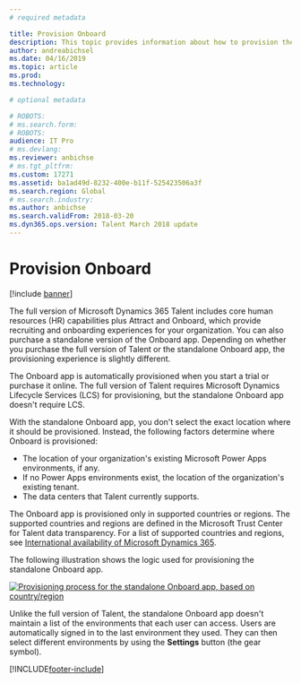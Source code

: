 ```yaml
---
# required metadata

title: Provision Onboard
description: This topic provides information about how to provision the standalone Dynamics 365 Talent - Onboard app.
author: andreabichsel
ms.date: 04/16/2019
ms.topic: article
ms.prod: 
ms.technology: 

# optional metadata

# ROBOTS: 
# ms.search.form: 
# ROBOTS: 
audience: IT Pro 
# ms.devlang: 
ms.reviewer: anbichse
# ms.tgt_pltfrm: 
ms.custom: 17271
ms.assetid: ba1ad49d-8232-400e-b11f-525423506a3f
ms.search.region: Global
# ms.search.industry: 
ms.author: anbichse
ms.search.validFrom: 2018-03-20
ms.dyn365.ops.version: Talent March 2018 update
---
```


#  Provision Onboard

[!include [banner](includes/banner.md)]

The full version of Microsoft Dynamics 365 Talent includes core human resources (HR) capabilities plus Attract and Onboard, which provide recruiting and onboarding experiences for your organization. You can also purchase a standalone version of the Onboard app. Depending on whether you purchase the full version of Talent or the standalone Onboard app, the provisioning experience is slightly different.

The Onboard app is automatically provisioned when you start a trial or purchase it online. The full version of Talent requires Microsoft Dynamics Lifecycle Services (LCS) for provisioning, but the standalone Onboard app doesn't require LCS.

With the standalone Onboard app, you don't select the exact location where it should be provisioned. Instead, the following factors determine where Onboard is provisioned:

- The location of your organization's existing Microsoft Power Apps environments, if any.
- If no Power Apps environments exist, the location of the organization's existing tenant.
- The data centers that Talent currently supports.

The Onboard app is provisioned only in supported countries or regions. The supported countries and regions are defined in the Microsoft Trust Center for Talent data transparency. For a list of supported countries and regions, see [International availability of Microsoft Dynamics 365](https://docs.microsoft.com/dynamics365/get-started/availability).

The following illustration shows the logic used for provisioning the standalone Onboard app.

[![Provisioning process for the standalone Onboard app, based on country/region](./media/modular-apps-diagram-mod-app-tech.png)](./media/modular-apps-diagram-mod-app-tech.png)

Unlike the full version of Talent, the standalone Onboard app doesn't maintain a list of the environments that each user can access. Users are automatically signed in to the last environment they used. They can then select different environments by using the **Settings** button (the gear symbol).


[!INCLUDE[footer-include](../includes/footer-banner.md)]